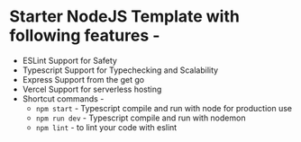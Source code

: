 # Starter NodeJS Template with following features -
- ESLint Support for Safety
- Typescript Support for Typechecking and Scalability
- Express Support from the get go
- Vercel Support for serverless hosting
- Shortcut commands -
    - ```npm start``` - Typescript compile and run with node for production use
    - ```npm run dev``` - Typescript compile and run with nodemon
    - ```npm lint``` - to lint your code with eslint